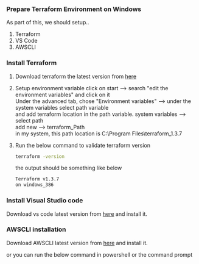 ### Prepare Terraform Environment on Windows

As part of this, we should setup..

1. Terraform
2. VS Code
3. AWSCLI

### Install Terraform

1. Download terraform the latest version from [here](https://developer.hashicorp.com/terraform/downloads)
2. Setup environment variable
   click on start --> search "edit the environment variables" and click on it  
   Under the advanced tab, chose "Environment variables" --> under the system variables select path variable  
   and add terraform location in the path variable. system variables --> select path  
   add new --> terraform_Path  
   in my system, this path location is C:\Program Files\terraform_1.3.7

3. Run the below command to validate terraform version
   ```sh
   terraform -version
   ```
   the output should be something like below
   ```sh
   Terraform v1.3.7
   on windows_386
   ```

### Install Visual Studio code

Download vs code latest version from [here](https://code.visualstudio.com/download) and install it.

### AWSCLI installation

Download AWSCLI latest version from [here](https://docs.aws.amazon.com/cli/latest/userguide/getting-started-install.html) and install it.

or you can run the below command in powershell or the command prompt
